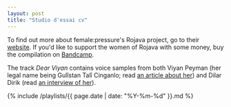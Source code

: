 ```yaml
---
layout: post
title: "Studio d'essai cv"
---
```


To find out more about female:pressure's Rojava project, go to their [website](http://www.femalepressure.net/rojava.html). If you'd like to support the women of Rojava with some money, buy the compilation on [Bandcamp](https://femalepressure.bandcamp.com/album/music-awareness-solidarity-w-rojava-revolution).

The track _Dear Viyan_ contains voice samples from both Viyan Peyman (her legal name being Gulîstan Talî Cinganlo; read [an article about her](https://www.nbcnews.com/storyline/isis-terror/viyan-peyman-female-kurdish-fighter-killed-battling-isis-n339566)) and Dilar Dirik (read [an interview of her](http://salvage.zone/online-exclusive/the-kurdish-struggle-an-interview-with-dilar-dirik/)).

{% include /playlists/{{ page.date | date: "%Y-%m-%d" }}.md %}